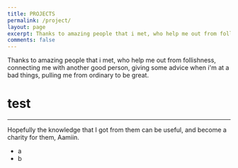 ```yaml
---
title: PROJECTS
permalink: /project/
layout: page
excerpt: Thanks to amazing people that i met, who help me out from follishness, connecting me with another good person, giving some advice when i'm at a bad things, pulling me from ordinary to be great.
comments: false
---
```


Thanks to amazing people that i met, who help me out from follishness, connecting me with another good person, giving some advice when i'm at a bad things, pulling me from ordinary to be great.

# test

<hr>

Hopefully the knowledge that I got from them can be useful, and become a charity for them, Aamiin.

- a
- b
